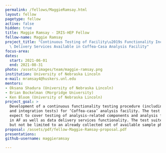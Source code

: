 ```yaml
---
permalink: /fellows/MaggieRamsay.html
layout: fellow
pagetype: fellow
active: false
hidden: true
title: Maggie Ramsay - IRIS-HEP Fellow
fellow-name: Maggie Ramsay
project_title: "Continuous Testing of Facility\u2019s Functionality Including Data\
  \ Delivery Services Available in Coffea-Casa Analysis Facility"
focus-area:
dates:
  start: 2021-06-01
  end: 2021-08-31
photo: /assets/images/team/maggie-ramsay.png
institution: University of Nebraska Lincoln
e-mail: mramsay4@huskers.unl.edu
mentors:
- Oksana Shadura (University of Nebraska Lincoln)
- Brian Bockelman (Morgridge University)
- Ken Bloom (University of Nebraska Lincoln)
project_goal: >
  Development of a continuous functionality testing procedure (including smoke tests
  and integration tests) for ‘Coffea-casa’ analysis facility. The test suite would
  expect to cover testing of analysis-related components and analysis frameworks deployed
  in AF as well as data delivery services functionality. The test suite should include
  but not be limited to an already collected set of available sample physics analyses.
proposal: /assets/pdf/fellow-Maggie-Ramsay-proposal.pdf
presentations:
github-username: maggieramsay

---
```

